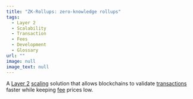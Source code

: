 ```yaml
---
title: "ZK-Rollups: zero-knowledge rollups"
tags:
  - Layer 2
  - Scalability
  - Transaction
  - Fees
  - Development
  - Glossary
url: ""
image: null
image_text: null
---
```


A [Layer 2](https://www.essentialcardano.io/glossary/layer-2) [scaling](https://www.essentialcardano.io/glossary/scalability) solution that allows blockchains to validate [transactions](https://www.essentialcardano.io/glossary/transaction-tx) faster while keeping [fee](https://www.essentialcardano.io/glossary/fee) prices low.
